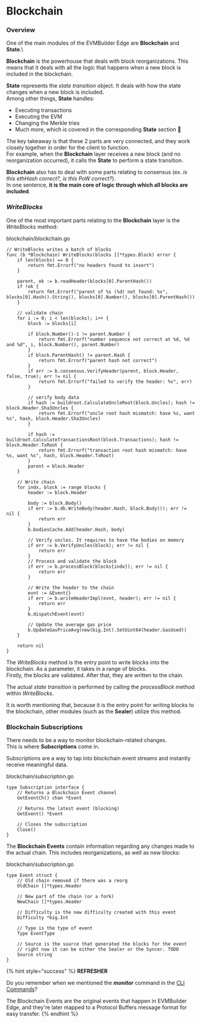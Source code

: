 # Blockchain

### Overview
One of the main modules of the EVMBuilder Edge are **Blockchain** and **State**.\


**Blockchain** is the powerhouse that deals with block reorganizations. This means that it deals with all the logic that happens when a new block is included in the blockchain.

**State** represents the _state transition_ object. It deals with how the state changes when a new block is included.\
Among other things, **State** handles:

* Executing transactions
* Executing the EVM
* Changing the Merkle tries
* Much more, which is covered in the corresponding **State** section 🙂

The key takeaway is that these 2 parts are very connected, and they work closely together in order for the client to function.\
For example, when the **Blockchain** layer receives a new block (and no reorganization occurred), it calls the **State** to perform a state transition.

**Blockchain** also has to deal with some parts relating to consensus (ex. _is this ethHash correct?_, _is this PoW correct?_).\
In one sentence, **it is the main core of logic through which all blocks are included**.

### _WriteBlocks_
One of the most important parts relating to the **Blockchain** layer is the _WriteBlocks_ method:

blockchain/blockchain.go

```
// WriteBlocks writes a batch of blocks
func (b *Blockchain) WriteBlocks(blocks []*types.Block) error {
    if len(blocks) == 0 {
        return fmt.Errorf("no headers found to insert")
    }

    parent, ok := b.readHeader(blocks[0].ParentHash())
    if !ok {
        return fmt.Errorf("parent of %s (%d) not found: %s", blocks[0].Hash().String(), blocks[0].Number(), blocks[0].ParentHash())
    }

    // validate chain
    for i := 0; i < len(blocks); i++ {
        block := blocks[i]

        if block.Number()-1 != parent.Number {
            return fmt.Errorf("number sequence not correct at %d, %d and %d", i, block.Number(), parent.Number)
        }
        if block.ParentHash() != parent.Hash {
            return fmt.Errorf("parent hash not correct")
        }
        if err := b.consensus.VerifyHeader(parent, block.Header, false, true); err != nil {
            return fmt.Errorf("failed to verify the header: %v", err)
        }

        // verify body data
        if hash := buildroot.CalculateUncleRoot(block.Uncles); hash != block.Header.Sha3Uncles {
            return fmt.Errorf("uncle root hash mismatch: have %s, want %s", hash, block.Header.Sha3Uncles)
        }
        
        if hash := buildroot.CalculateTransactionsRoot(block.Transactions); hash != block.Header.TxRoot {
            return fmt.Errorf("transaction root hash mismatch: have %s, want %s", hash, block.Header.TxRoot)
        }
        parent = block.Header
    }

    // Write chain
    for indx, block := range blocks {
        header := block.Header

        body := block.Body()
        if err := b.db.WriteBody(header.Hash, block.Body()); err != nil {
            return err
        }
        b.bodiesCache.Add(header.Hash, body)

        // Verify uncles. It requires to have the bodies on memory
        if err := b.VerifyUncles(block); err != nil {
            return err
        }
        // Process and validate the block
        if err := b.processBlock(blocks[indx]); err != nil {
            return err
        }

        // Write the header to the chain
        evnt := &Event{}
        if err := b.writeHeaderImpl(evnt, header); err != nil {
            return err
        }
        b.dispatchEvent(evnt)

        // Update the average gas price
        b.UpdateGasPriceAvg(new(big.Int).SetUint64(header.GasUsed))
    }

    return nil
}
```

The _WriteBlocks_ method is the entry point to write blocks into the blockchain. As a parameter, it takes in a range of blocks.\
Firstly, the blocks are validated. After that, they are written to the chain.

The actual _state transition_ is performed by calling the _processBlock_ method within _WriteBlocks_.

It is worth mentioning that, because it is the entry point for writing blocks to the blockchain, other modules (such as the **Sealer**) utilize this method.

### Blockchain Subscriptions

There needs to be a way to monitor blockchain-related changes.\
This is where **Subscriptions** come in.

Subscriptions are a way to tap into blockchain event streams and instantly receive meaningful data.

blockchain/subscription.go

```
type Subscription interface {
    // Returns a Blockchain Event channel
    GetEventCh() chan *Event
    
    // Returns the latest event (blocking)
    GetEvent() *Event
    
    // Closes the subscription
    Close()
}
```

The **Blockchain Events** contain information regarding any changes made to the actual chain. This includes reorganizations, as well as new blocks:

blockchain/subscription.go

```
type Event struct {
    // Old chain removed if there was a reorg
    OldChain []*types.Header

    // New part of the chain (or a fork)
    NewChain []*types.Header

    // Difficulty is the new difficulty created with this event
    Difficulty *big.Int

    // Type is the type of event
    Type EventType

    // Source is the source that generated the blocks for the event
    // right now it can be either the Sealer or the Syncer. TODO
    Source string
}
```

{% hint style="success" %}
**REFRESHER**

Do you remember when we mentioned the _**monitor**_ command in the [CLI Commands](../../get-started/cli-commands.md)?

The Blockchain Events are the original events that happen in EVMBuilder Edge, and they're later mapped to a Protocol Buffers message format for easy transfer.
{% endhint %}
